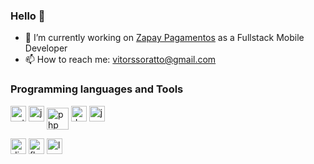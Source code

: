 ### Hello 👋
<!--
![Vitor top languages](https://github-readme-stats.vercel.app/api/top-langs/?username=vitorsoratto&show_icons=true&theme=tokyonight)
-->
- 🔭 I’m currently working on [Zapay Pagamentos](https://usezapay.com.br) as a Fullstack Mobile Developer
- 📫 How to reach me: [vitorssoratto@gmail.com](mailto:vitorssoratto@gmail.com)

<h3 align="left">Programming languages and Tools</h3>
<p align"left">
  <a href="https://www.python.org/" target="_blank"> <img src="https://cdn.worldvectorlogo.com/logos/python-5.svg" alt="python"  width="25" height="25"/></a>
  <a href="https://developer.mozilla.org/pt-BR/docs/Web/JavaScript" target="_blank"> <img src="https://cdn.worldvectorlogo.com/logos/logo-javascript.svg" alt="javascript"  width="25" height="25"/></a>
  <a href="https://www.php.net/" target="_blank"> <img src="https://cdn.worldvectorlogo.com/logos/php-1.svg" alt="php"  width="35" height="35" align="center"/></a>
  <a href="https://dart.dev/" target="_blank"> <img src="https://cdn.worldvectorlogo.com/logos/dart.svg" alt="dart"  width="25" height="25"/></a>
  <a href="https://www.java.com/ target="_blank"> <img src="https://cdn.worldvectorlogo.com/logos/java.svg" alt="java"  width="25" height="25"/></a>
  
  <a href="https://www.djangoproject.com" target="_blank"> <img src="https://cdn.worldvectorlogo.com/logos/django.svg" alt="django"  width="25" height="25"/></a>
  <a href="https://flutter.dev/" target="_blank"> <img src="https://cdn.worldvectorlogo.com/logos/flutter.svg" alt="flutter"  width="25" height="25"/></a>
  <a href="https://laravel.com/" target="_blank"> <img src="https://cdn.worldvectorlogo.com/logos/laravel-2.svg" alt="laravel"  width="25" height="25"/></a>
</p>
